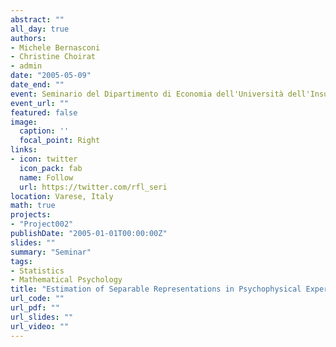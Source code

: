 ```yaml
---
abstract: ""
all_day: true
authors:
- Michele Bernasconi
- Christine Choirat
- admin
date: "2005-05-09"
date_end: ""
event: Seminario del Dipartimento di Economia dell'Università dell'Insubria
event_url: ""
featured: false
image:
  caption: ''
  focal_point: Right
links:
- icon: twitter
  icon_pack: fab
  name: Follow
  url: https://twitter.com/rfl_seri
location: Varese, Italy
math: true
projects:
- "Project002"
publishDate: "2005-01-01T00:00:00Z"
slides: ""
summary: "Seminar"
tags:
- Statistics
- Mathematical Psychology
title: "Estimation of Separable Representations in Psychophysical Experiments"
url_code: ""
url_pdf: ""
url_slides: ""
url_video: ""
---
```

